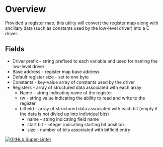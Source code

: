 # Overview

Provided a register map, this utility will convert the register map along with ancillary data (such as constants used by the low-level driver) into 
a C driver.

## Fields

* Driver prefix - string prefixed to each variable and used for naming the low-level driver
* Base address - register map base address
* Default register size - set to one byte
* Constants - key-value array of constants used by the driver
* Registers - array of structured data associated with each array
  * Name - string indicating name of the register
  * rw - string value indicating the ability to read and write to the register
  * bitfield - array of structured data associated with each bit (empty if the data is not divied up into individual bits)
    * name - string indicating field name
    * start bit - integer indicating starting bit position
    * size - number of bits associated with bitfield entry

[![GitHub Super-Linter](https://github.com/lo-co/firmware-driver-utility/workflows/Lint%20Code%20Base/badge.svg)](https://github.com/marketplace/actions/super-linter)
